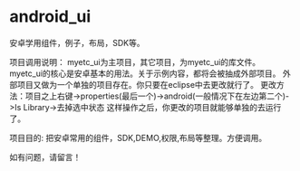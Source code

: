 android_ui
==========

安卓学用组件，例子，布局，SDK等。

项目调用说明：
myetc_ui为主项目，其它项目，为myetc_ui的库文件。
myetc_ui的核心是安卓基本的用法。关于示例内容，都将会被抽成外部项目。
外部项目又做为一个单独的项目存在。你只要在eclipse中去更改就行了。
更改方法：项目之上右键->properties(最后一个)->android(一般情况下在左边第二个)->Is Library->去掉选中状态
这样操作之后，你更改的项目就能够单独的去运行了。



项目目的:
把安卓常用的组件，SDK,DEMO,权限,布局等整理。方便调用。









如有问题，请留言！
